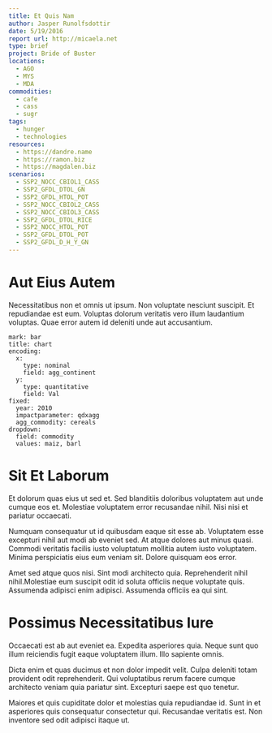 ```yaml
---
title: Et Quis Nam
author: Jasper Runolfsdottir
date: 5/19/2016
report url: http://micaela.net
type: brief
project: Bride of Buster
locations:
  - AGO
  - MYS
  - MDA
commodities:
  - cafe
  - cass
  - sugr
tags:
  - hunger
  - technologies
resources:
  - https://dandre.name
  - https://ramon.biz
  - https://magdalen.biz
scenarios:
  - SSP2_NOCC_CBIOL1_CASS
  - SSP2_GFDL_DTOL_GN
  - SSP2_GFDL_HTOL_POT
  - SSP2_NOCC_CBIOL2_CASS
  - SSP2_NOCC_CBIOL3_CASS
  - SSP2_GFDL_DTOL_RICE
  - SSP2_NOCC_HTOL_POT
  - SSP2_GFDL_DTOL_POT
  - SSP2_GFDL_D_H_Y_GN
---
```

# Aut Eius Autem
Necessitatibus non et omnis ut ipsum. Non voluptate nesciunt suscipit. Et repudiandae est eum. Voluptas dolorum veritatis vero illum laudantium voluptas. Quae error autem id deleniti unde aut accusantium.

```vis
mark: bar
title: chart
encoding:
  x:
    type: nominal
    field: agg_continent
  y:
    type: quantitative
    field: Val
fixed:
  year: 2010
  impactparameter: qdxagg
  agg_commodity: cereals
dropdown:
  field: commodity
  values: maiz, barl
```

# Sit Et Laborum
Et dolorum quas eius ut sed et. Sed blanditiis doloribus voluptatem aut unde cumque eos et. Molestiae voluptatem error recusandae nihil. Nisi nisi et pariatur occaecati.
 Numquam consequatur ut id quibusdam eaque sit esse ab. Voluptatem esse excepturi nihil aut modi ab eveniet sed. At atque dolores aut minus quasi. Commodi veritatis facilis iusto voluptatum mollitia autem iusto voluptatem. Minima perspiciatis eius eum veniam sit. Dolore quisquam eos error.
 Amet sed atque quos nisi. Sint modi architecto quia. Reprehenderit nihil nihil.Molestiae eum suscipit odit id soluta officiis neque voluptate quis. Assumenda adipisci enim adipisci. Assumenda officiis ea qui sint.

# Possimus Necessitatibus Iure
Occaecati est ab aut eveniet ea. Expedita asperiores quia. Neque sunt quo illum reiciendis fugit eaque voluptatem illum. Illo sapiente omnis.
 Dicta enim et quas ducimus et non dolor impedit velit. Culpa deleniti totam provident odit reprehenderit. Qui voluptatibus rerum facere cumque architecto veniam quia pariatur sint. Excepturi saepe est quo tenetur.
 Maiores et quis cupiditate dolor et molestias quia repudiandae id. Sunt in et asperiores quis consequatur consectetur qui. Recusandae veritatis est. Non inventore sed odit adipisci itaque ut.
